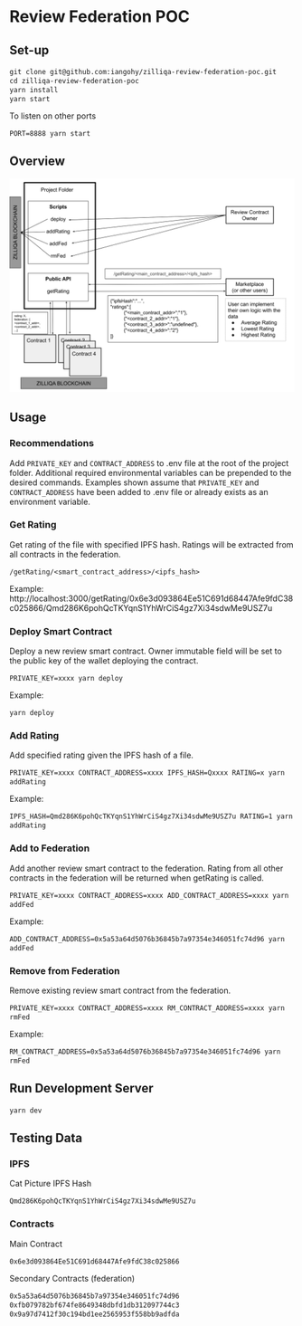 # Review Federation POC

## Set-up
```
git clone git@github.com:iangohy/zilliqa-review-federation-poc.git
cd zilliqa-review-federation-poc
yarn install
yarn start
```

To listen on other ports
```
PORT=8888 yarn start
```

## Overview
![Overview Diagram](./overview.svg)
## Usage
### Recommendations
Add `PRIVATE_KEY` and `CONTRACT_ADDRESS` to .env file at the root of the project folder. Additional required environmental variables can be prepended to the desired commands. Examples shown assume that `PRIVATE_KEY` and `CONTRACT_ADDRESS` have been added to .env file or already exists as an environment variable.
### Get Rating
Get rating of the file with specified IPFS hash. Ratings will be extracted from all contracts in the federation.
```
/getRating/<smart_contract_address>/<ipfs_hash>
```
Example: http://localhost:3000/getRating/0x6e3d093864Ee51C691d68447Afe9fdC38c025866/Qmd286K6pohQcTKYqnS1YhWrCiS4gz7Xi34sdwMe9USZ7u

### Deploy Smart Contract
Deploy a new review smart contract. Owner immutable field will be set to the public key of the wallet deploying the contract.
```
PRIVATE_KEY=xxxx yarn deploy
```
Example: 
```
yarn deploy
```
### Add Rating
Add specified rating given the IPFS hash of a file.
```
PRIVATE_KEY=xxxx CONTRACT_ADDRESS=xxxx IPFS_HASH=Qxxxx RATING=x yarn addRating
```
Example: 
```
IPFS_HASH=Qmd286K6pohQcTKYqnS1YhWrCiS4gz7Xi34sdwMe9USZ7u RATING=1 yarn addRating
```

### Add to Federation
Add another review smart contract to the federation. Rating from all other contracts in the federation will be returned when getRating is called.
```
PRIVATE_KEY=xxxx CONTRACT_ADDRESS=xxxx ADD_CONTRACT_ADDRESS=xxxx yarn addFed
```
Example:
```
ADD_CONTRACT_ADDRESS=0x5a53a64d5076b36845b7a97354e346051fc74d96 yarn addFed
```

### Remove from Federation
Remove existing review smart contract from the federation.
```
PRIVATE_KEY=xxxx CONTRACT_ADDRESS=xxxx RM_CONTRACT_ADDRESS=xxxx yarn rmFed
```
Example:
```
RM_CONTRACT_ADDRESS=0x5a53a64d5076b36845b7a97354e346051fc74d96 yarn rmFed
```

## Run Development Server
```
yarn dev
```

## Testing Data
### IPFS
Cat Picture IPFS Hash
```
Qmd286K6pohQcTKYqnS1YhWrCiS4gz7Xi34sdwMe9USZ7u
```

### Contracts
Main Contract
```
0x6e3d093864Ee51C691d68447Afe9fdC38c025866
```

Secondary Contracts (federation)
```
0x5a53a64d5076b36845b7a97354e346051fc74d96
0xfb079782bf674fe8649348dbfd1db312097744c3
0x9a97d7412f30c194bd1ee2565953f558bb9adfda
```